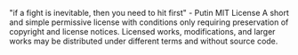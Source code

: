 "if a fight is inevitable, then you need to hit first" - Putin
MIT License
A short and simple permissive license with conditions only requiring preservation of copyright and license notices. Licensed works, modifications, and larger works may be distributed under different terms and without source code.